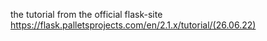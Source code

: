 the tutorial from the official flask-site https://flask.palletsprojects.com/en/2.1.x/tutorial/(26.06.22)